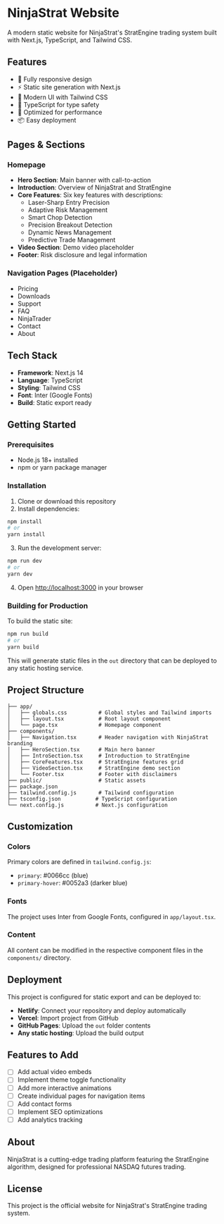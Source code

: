 # NinjaStrat Website

A modern static website for NinjaStrat's StratEngine trading system built with Next.js, TypeScript, and Tailwind CSS.

## Features

- 📱 Fully responsive design
- ⚡ Static site generation with Next.js
- 🎨 Modern UI with Tailwind CSS
- 🔧 TypeScript for type safety
- 🚀 Optimized for performance
- 📦 Easy deployment

## Pages & Sections

### Homepage
- **Hero Section**: Main banner with call-to-action
- **Introduction**: Overview of NinjaStrat and StratEngine
- **Core Features**: Six key features with descriptions:
  - Laser-Sharp Entry Precision
  - Adaptive Risk Management
  - Smart Chop Detection
  - Precision Breakout Detection
  - Dynamic News Management
  - Predictive Trade Management
- **Video Section**: Demo video placeholder
- **Footer**: Risk disclosure and legal information

### Navigation Pages (Placeholder)
- Pricing
- Downloads
- Support
- FAQ
- NinjaTrader
- Contact
- About

## Tech Stack

- **Framework**: Next.js 14
- **Language**: TypeScript
- **Styling**: Tailwind CSS
- **Font**: Inter (Google Fonts)
- **Build**: Static export ready

## Getting Started

### Prerequisites

- Node.js 18+ installed
- npm or yarn package manager

### Installation

1. Clone or download this repository
2. Install dependencies:

```bash
npm install
# or
yarn install
```

3. Run the development server:

```bash
npm run dev
# or
yarn dev
```

4. Open [http://localhost:3000](http://localhost:3000) in your browser

### Building for Production

To build the static site:

```bash
npm run build
# or
yarn build
```

This will generate static files in the `out` directory that can be deployed to any static hosting service.

## Project Structure

```
├── app/
│   ├── globals.css          # Global styles and Tailwind imports
│   ├── layout.tsx           # Root layout component
│   └── page.tsx             # Homepage component
├── components/
│   ├── Navigation.tsx       # Header navigation with NinjaStrat branding
│   ├── HeroSection.tsx      # Main hero banner
│   ├── IntroSection.tsx     # Introduction to StratEngine
│   ├── CoreFeatures.tsx     # StratEngine features grid
│   ├── VideoSection.tsx     # StratEngine demo section
│   └── Footer.tsx           # Footer with disclaimers
├── public/                  # Static assets
├── package.json
├── tailwind.config.js       # Tailwind configuration
├── tsconfig.json           # TypeScript configuration
└── next.config.js          # Next.js configuration
```

## Customization

### Colors
Primary colors are defined in `tailwind.config.js`:
- `primary`: #0066cc (blue)
- `primary-hover`: #0052a3 (darker blue)

### Fonts
The project uses Inter from Google Fonts, configured in `app/layout.tsx`.

### Content
All content can be modified in the respective component files in the `components/` directory.

## Deployment

This project is configured for static export and can be deployed to:

- **Netlify**: Connect your repository and deploy automatically
- **Vercel**: Import project from GitHub
- **GitHub Pages**: Upload the `out` folder contents
- **Any static hosting**: Upload the build output

## Features to Add

- [ ] Add actual video embeds
- [ ] Implement theme toggle functionality
- [ ] Add more interactive animations
- [ ] Create individual pages for navigation items
- [ ] Add contact forms
- [ ] Implement SEO optimizations
- [ ] Add analytics tracking

## About

NinjaStrat is a cutting-edge trading platform featuring the StratEngine algorithm, designed for professional NASDAQ futures trading.

## License

This project is the official website for NinjaStrat's StratEngine trading system. 